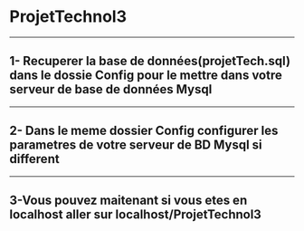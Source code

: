 # ProjetTechnol3
---
1-
Recuperer la base de données(projetTech.sql) dans le dossie Config pour le mettre dans votre serveur de base de données Mysql
---

---
2-
Dans le meme dossier Config configurer les parametres de votre serveur de BD Mysql si different
---

---
3-Vous pouvez maitenant si vous etes en localhost aller sur localhost/ProjetTechnol3
---
